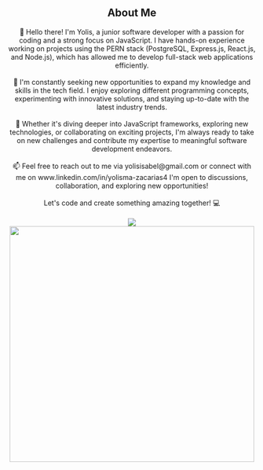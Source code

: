 ## <div align="center">About Me<div>
<div align="center">
👋 Hello there! I'm Yolis, a junior software developer with a passion for coding and a strong focus on JavaScript. I have hands-on experience working on projects using the PERN stack (PostgreSQL, Express.js, React.js, and Node.js), which has allowed me to develop full-stack web applications efficiently.
</div>
  </br>
  <div align="center">
🚀 I'm constantly seeking new opportunities to expand my knowledge and skills in the tech field. I enjoy exploring different programming concepts, experimenting with innovative solutions, and staying up-to-date with the latest industry trends.
  </div>
  </br>
<div align="center">
🌱 Whether it's diving deeper into JavaScript frameworks, exploring new technologies, or collaborating on exciting projects, I'm always ready to take on new challenges and contribute my expertise to meaningful software development endeavors.
  </div>
  </br>
<div align='center'>
📫 Feel free to reach out to me via yolisisabel@gmail.com or connect with me on www.linkedin.com/in/yolisma-zacarias4
I'm open to discussions, collaboration, and exploring new opportunities!
</div>
</br>
<div align='center'>
Let's code and create something amazing together! 💻
  </div>
  </br>
 <div align='center'>
  <img src="https://media.tenor.com/qsbLvtvzEjQAAAAC/pusheen-computer.gif" />
   </br>
   <img src="https://i.pinimg.com/originals/21/bc/9c/21bc9ca81a0ad4752168dfc15c6c1a1d.jpg" width="498px" height="480px"/>
  </div>
<!---
Yolisss/Yolisss is a ✨ special ✨ repository because its `README.md` (this file) appears on your GitHub profile.
You can click the Preview link to take a look at your changes.
--->
